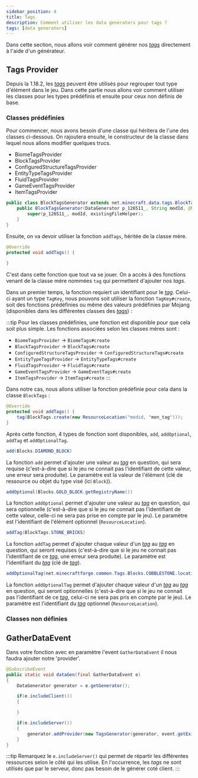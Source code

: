 ```yaml
---
sidebar_position: 4
title: Tags
description: Comment utiliser les data generators pour tags ?
tags: [data generators]
---
```


Dans cette section, nous allons voir comment générer nos [_tags_](../bases/resources/tags) directement à l'aide d'un générateur.

## Tags Provider

Depuis la 1.18.2, les [_tags_](../bases/resources/tags) peuvent être utilisés pour regrouper tout type d'élément dans le jeu. Dans cette partie nous allons voir comment utiliser les classes pour les types prédéfinis et ensuite pour ceux non définis de base.

### Classes prédéfinies

Pour commencer, nous avons besoin d'une classe qui héritera de l'une des classes ci-dessous. On rajoutera ensuite, le constructeur de la classe dans lequel nous allons modifier quelques trucs.

- BiomeTagsProvider
- BlockTagsProvider
- ConfiguredStructureTagsProvider
- EntityTypeTagsProvider
- FluidTagsProvider
- GameEventTagsProvider
- ItemTagsProvider

```java
public class BlockTagsGenerator extends net.minecraft.data.tags.BlockTagsProvider {
    public BlockTagsGenerator(DataGenerator p_126511_, String modId, @Nullable ExistingFileHelper existingFileHelper) {
        super(p_126511_, modId, existingFileHelper);
    }
}
```

Ensuite, on va devoir utiliser la fonction `addTags`, héritée de la classe mère.

```java
@Override
protected void addTags() {
    
}
```

C'est dans cette fonction que tout va se jouer. On a accès à des fonctions venant de la classe mère nommées `tag` qui permettent d'ajouter nos _tags_.

Dans un premier temps, la fonction requiert un identifiant pour le [_tag_](../bases/resources/tags). Celui-ci ayant un type `TagKey`, nous pouvons soit utiliser la fonction `TagKey#create`, soit des fonctions prédéfinies ou même des valeurs prédéfinies par Mojang (disponibles dans les différentes classes des [_tags_](../bases/resources/tags)) :

:::tip
Pour les classes prédéfinies, une fonction est disponible pour que cela soit plus simple. Les fonctions associées selon les classes mères sont :
- `BiomeTagsProvider` -> `BiomeTags#create`
- `BlockTagsProvider` -> `BlockTags#create`
- `ConfiguredStructureTagsProvider` -> `ConfiguredStructureTags#create`
- `EntityTypeTagsProvider` -> `EntityTypeTags#create`
- `FluidTagsProvider` -> `FluidTags#create`
- `GameEventTagsProvider` -> `GameEventTags#create`
- `ItemTagsProvider` -> `ItemTags#create`
:::

Dans notre cas, nous allons utiliser la fonction prédéfinie pour cela dans la classe `BlockTags` :

```java
@Override
protected void addTags() {
    tag(BlockTags.create(new ResourceLocation("modid, "mon_tag")));
}
```

Après cette fonction, 4 types de fonction sont disponibles, `add`, `addOptional`, `addTag` et `addOptionalTag`.

```java
add(Blocks.DIAMOND_BLOCK)
```

La fonction `add` permet d'ajouter une valeur au [_tag_](../bases/resources/tags) en question, qui sera requise (c'est-à-dire que si le jeu ne connait pas l'identifiant de cette valeur, une erreur sera produite). Le paramètre est la valeur de l'élément (clé de ressource ou objet du type visé (ici `Block`)).

```java
addOptional(Blocks.GOLD_BLOCK.getRegistryName())
```

La fonction `addOptional` permet d'ajouter une valeur au [_tag_](../bases/resources/tags) en question, qui sera optionnelle (c'est-à-dire que si le jeu ne connait pas l'identifiant de cette valeur, celle-ci ne sera pas prise en compte par le jeu). Le paramètre est l'identifiant de l'élément optionnel (`ResourceLocation`).

```java
addTag(BlockTags.STONE_BRICKS)
```

La fonction `addTag` permet d'ajouter chaque valeur d'un [_tag_](../bases/resources/tags) au [_tag_](../bases/resources/tags) en question, qui seront requises (c'est-à-dire que si le jeu ne connait pas l'identifiant de ce [_tag_](../bases/resources/tags), une erreur sera produite). Le paramètre est l'identifiant du [_tag_](../bases/resources/tags) (clé de [_tag_](../bases/resources/tags)).

```java
addOptionalTag(net.minecraftforge.common.Tags.Blocks.COBBLESTONE.location());
```

La fonction `addOptionalTag` permet d'ajouter chaque valeur d'un [_tag_](../bases/resources/tags) au [_tag_](../bases/resources/tags) en question, qui seront optionnelles (c'est-à-dire que si le jeu ne connait pas l'identifiant de ce [_tag_](../bases/resources/tags), celui-ci ne sera pas pris en compte par le jeu). Le paramètre est l'identifiant du [_tag_](../bases/resources/tags) optionnel (`ResourceLocation`).

### Classes non définies



## GatherDataEvent

Dans votre fonction avec en paramètre l'event `GatherDataEvent` il nous
faudra ajouter notre 'provider'.

```java
@SubscribeEvent
public static void dataGen(final GatherDataEvent e)
{
    DataGenerator generator = e.getGenerator();

    if(e.includeClient())
    {

    }

    if(e.includeServer())
    {
        generator.addProvider(new TagsGenerator(generator, event.getExistingFileHelper()));
    }
}
```

:::tip
Remarquez le `e.includeServer()` qui permet de répartir les différentes
ressources selon le côté qui les utilise. En l'occurrence, les _tags_
ne sont utilisés que par le serveur, donc pas besoin de le générer coté client.
:::
